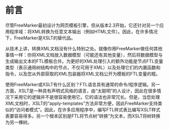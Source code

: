 # 前言

尽管FreeMarker最初设计为网页模板引擎，但从版本2.3开始，它还针对另一个应用程序域：将XML转换为任意文本输出（例如HTML文件）。因此，在许多情况下，FreeMarker是XSLT的替代品。

从技术上讲，转换XML文档没有什么特别之处。就像你用FreeMarker做任何其他事情一样：你将XML文档放入数据模型（可能还有其他变量），然后将数据模型与生成输出文本的FTL模板合并。为更好的XML处理引入的额外功能是节点FTL变量类型（表示通用树结构中的节点，不仅可用于XML）以及处理它们的内置函数和指令，以及您从外部获取的XML包装器将XML文档公开为模板的FTL变量的框。

使用FreeMarker或XSLT有什么区别？FTL语言具有通常的命令/程序逻辑。另一方面，XSLT是一种具有声明式风格的语言，由“太聪明”的人设计，因此在很多情况下采用它的逻辑并不是很容易使用它。它的语法也非常冗长。但是，当您处理XML文档时，XSLT的“apply-templates”方法非常方便，因此FreeMarker支持类似的“访问者模式”。因此，在许多应用程序中，编写FTL样式表比编写XSLT样式表要容易得多。另一个根本区别是FTL将节点树“转换”为文本，而XSLT将树转换为另一棵树。


